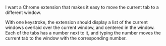 I want a Chrome extension that makes it easy to move the current tab to a different window.

With one keystroke, the extension should display a list of the current windows overlaid over the current window, and centered in the window. Each of the tabs has a number next to it, and typing the number moves the current tab to the window with the corresponding number.